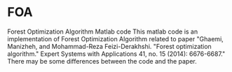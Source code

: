 # FOA
Forest Optimization Algorithm Matlab code
This matlab code is an implementation of Forest Optimization Algorithm related to paper "Ghaemi, Manizheh, and Mohammad-Reza Feizi-Derakhshi. "Forest optimization algorithm." Expert Systems with Applications 41, no. 15 (2014): 6676-6687."
There may be some differences between the code and the paper.
